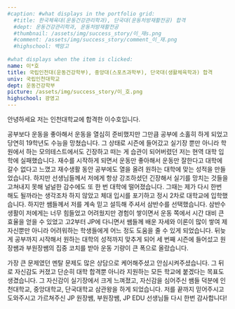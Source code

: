 ```yaml
---
#caption: #what displays in the portfolio grid:
  #title: 한국체육대(운동건강관리학과), 단국대(운동처방재활전공) 합격
  #dept: 운동건강관리학과, 운동처방재활전공
  #thumbnail: /assets/img/success_story/이_재s.png
  #comment: /assets/img/success_story/comment_이_재.png
  #highschool: 백암고
  
#what displays when the item is clicked:
name: 이*호
title: 국립인천대(운동건강학부), 중앙대(스포츠과학부), 단국대(생활체육학과) 합격
univ: 국립인천대학교
dept: 운동건강학부
picture: /assets/img/success_story/이_호.png
highschool: 광영고
--- 
```

안녕하세요 저는 인천대학교에 합격한 이수호입니다.

공부보다 운동을 좋아해서 운동을 열심히 준비했지만 그만큼 공부에 소홀히 하게 되었고 당연히 19학년도 수능을 망쳤습니다. 그 상태로 시즌에 들어갔고 실기장 뿐만 아니라 학원에서 하는 모의테스트에서도 긴장하고 떠는 게 습관이 되어버렸던 저는 현역 대학 입학에 실패했습니다. 재수를 시작하게 되면서 운동만 좋아해서 운동만 잘한다고 대학에 갈수 없다고 느꼈고 재수생활 동안 공부에도 열을 올려 원하는 대학에 맞는 성적을 만들었습니다. 하지만 선생님들께서 저에게 항상 강조하셨던 긴장해서 실기를 망치는 것들을 고쳐내지 못해 널널한 감수에도 또 한 번 대학에 떨어졌습니다. 그때는 제가 다시 한번 해도 될까라는 생각조차 하지 않았고 체대 입시를 포기하고 정시 2차로 대학교에 입학했습니다. 하지만 쌤들께서 저를 계속 믿고 설득해 주셔서 삼반수를 선택했습니다. 삼반수 생활이 저에게는 너무 힘들었고 어려웠지만 경험이 쌓이면서 운동 쪽에서 시간 대비 큰 효율을 얻을 수 있었고 고2부터 JP에 다니면서 쌤들께 배운 자세와 이론이 많이 쌓여 제 자신뿐만 아니라 어려워하는 학생들에게 어느 정도 도움을 줄 수 있게 되었습니다. 뒤늦게 공부까지 시작해서 원하는 대학의 성적까지 맞추게 되어 세 번째 시즌에 들어섰고 원장쌤과 부원장쌤의 집중 코치를 받아 운동 기량이 큰 폭으로 올랐습니다. 

가장 큰 문제였던 멘탈 문제도 많은 상담으로 케어해주셨고 안심시켜주셨습니다. 그 뒤로 자신감도 커졌고 단순히 대학 합격뿐 아니라 지원하는 모든 학교에 붙겠다는 목표도 생겼습니다. 그 자신감이 실기장에서 크게 느껴졌고, 자신감을 심어주신 쌤들 덕분에 인천대학교, 중앙대학교, 단국대학교 삼관왕을 하게 되었습니다. 저를 끝까지 믿어주시고 도와주시고 가르쳐주신 JP 원장쌤, 부원장쌤, JP EDU 선생님들 다시 한번 감사합니다!

